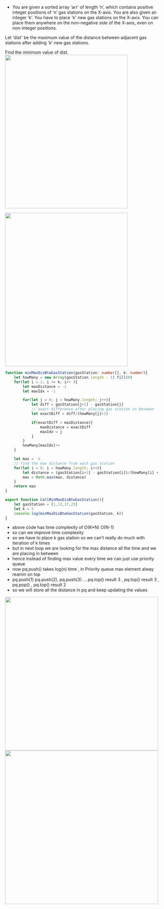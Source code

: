 - You are given a sorted array ‘arr’ of length ‘n’, which contains positive integer positions of ‘n’ gas stations on the X-axis. You are also given an integer ‘k’. You have to place 'k' new gas stations on the X-axis. You can place them anywhere on the non-negative side of the X-axis, even on non-integer positions.



Let 'dist' be the maximum value of the distance between adjacent gas stations after adding 'k' new gas stations.

Find the minimum value of dist.
<img width=400 height=500 src="https://github.com/user-attachments/assets/381c3c9f-0e17-41e6-bd53-09ada8394a6c">

<img width=400 height=500 src="https://github.com/user-attachments/assets/c42376b5-d85e-46fe-b129-afbf309fec24">

```ts
function minMaxDisBtwGasStation(gasStation: number[], k: number){
    let howMany = new Array(gasStation.length - 1).fill(0)
    for(let i = 1; i <= k; i++ ){
        let maxDistance = -1
        let maxIdx = -1

        for(let j = 0; j < howMany.length; j++){
            let diff = gasStation[j+1] - gasStation[j]
            // exact difference after placing gas station in between
            let exactDiff = diff/(howMany[j]+1)

            if(exactDiff > maxDistance){
                maxDistance = exactDiff
                maxIdx = j
            }
        }
        howMany[maxIdx]++
    }

    let max = -1
    // find the max distance from each gas station
    for(let i = 0; i < howMany.length; i++){
        let distance = (gasStation[i+1] - gasStation[i])/(howMany[i] + 1)
        max = Math.max(max, distance)
    }
    return max
}

export function CallMinMaxDisBtwGasStation(){
    let gasStation = [1,13,17,23]
    let k = 5
    console.log(minMaxDisBtwGasStation(gasStation, k))
}

```
- above code has time complexity of O(K*N) O(N-1)
- so can we improve time complexity
- so we have to place k gas station so we can't really do much with iteration of k times
- but in next loop we are looking for the max distance all the time and we are placing in between 
- hence instead of finding max value every time we can just use priority queue
- now pq.push() takes log(n) time , in Priority queue max element alway reamin on top
- pq.push(1) pq.push(2), pq.push(3) ....pq.top() result 3 , pq.top() result 3 , pq.pop() , pq.top() result 2
- so we will store all the distance in pq and keep updating the values


<img width=500 height=500 src="https://github.com/user-attachments/assets/c00c35bb-39df-42f3-a885-3494d1c1b090">
<img width=500 height=500 src="https://github.com/user-attachments/assets/f0bd3731-f2d4-4bc7-85bf-8a843de8458c">
